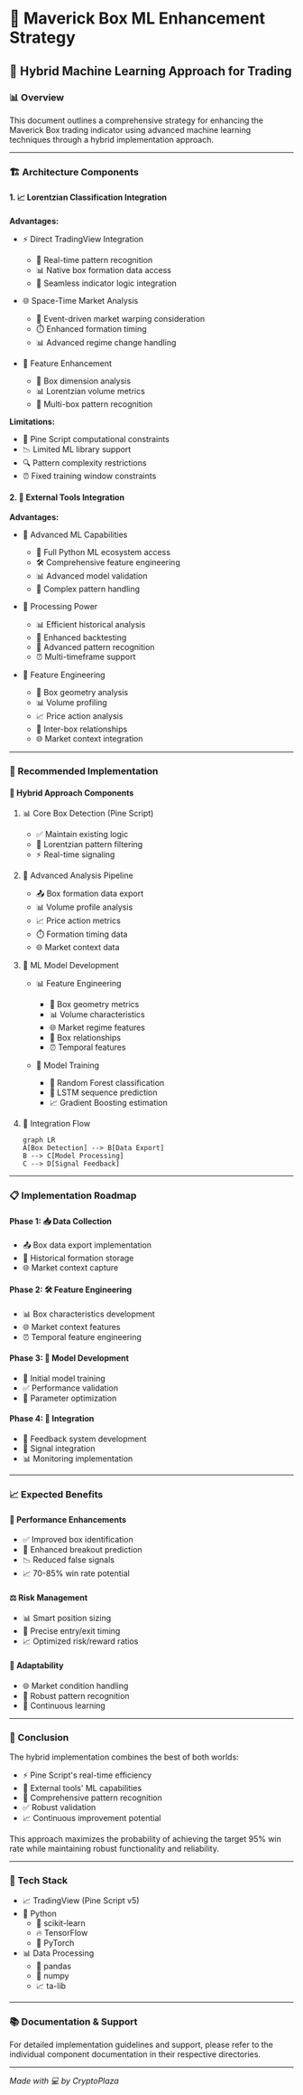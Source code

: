 # 🎯 Maverick Box ML Enhancement Strategy

## 🔄 Hybrid Machine Learning Approach for Trading

### 📊 Overview
This document outlines a comprehensive strategy for enhancing the Maverick Box trading indicator using advanced machine learning techniques through a hybrid implementation approach.

---

### 🏗️ Architecture Components

#### 1. 📈 Lorentzian Classification Integration
**Advantages:**
- ⚡ Direct TradingView Integration
  - 🔄 Real-time pattern recognition
  - 📊 Native box formation data access
  - 🔗 Seamless indicator logic integration

- 🌐 Space-Time Market Analysis
  - 🎯 Event-driven market warping consideration
  - ⏱️ Enhanced formation timing
  - 📊 Advanced regime change handling

- 🔨 Feature Enhancement
  - 📏 Box dimension analysis
  - 📊 Lorentzian volume metrics
  - 🔄 Multi-box pattern recognition

**Limitations:**
- 🚫 Pine Script computational constraints
- 📉 Limited ML library support
- 🔍 Pattern complexity restrictions
- ⏰ Fixed training window constraints

#### 2. 🐍 External Tools Integration
**Advantages:**
- 🧠 Advanced ML Capabilities
  - 🔬 Full Python ML ecosystem access
  - 🛠️ Comprehensive feature engineering
  - 📊 Advanced model validation
  - 🎯 Complex pattern handling

- 💪 Processing Power
  - 📊 Efficient historical analysis
  - 🔄 Enhanced backtesting
  - 🎯 Advanced pattern recognition
  - ⏰ Multi-timeframe support

- 🔧 Feature Engineering
  - 📏 Box geometry analysis
  - 📊 Volume profiling
  - 📈 Price action analysis
  - 🔗 Inter-box relationships
  - 🌐 Market context integration

---

### 🎯 Recommended Implementation

#### 🔄 Hybrid Approach Components

1. 📊 Core Box Detection (Pine Script)
   - ✅ Maintain existing logic
   - 🔄 Lorentzian pattern filtering
   - ⚡ Real-time signaling

2. 🔬 Advanced Analysis Pipeline
   - 📤 Box formation data export
   - 📊 Volume profile analysis
   - 📈 Price action metrics
   - ⏱️ Formation timing data
   - 🌐 Market context data

3. 🧠 ML Model Development
   - 📊 Feature Engineering
     * 📐 Box geometry metrics
     * 📊 Volume characteristics
     * 🌐 Market regime features
     * 🔗 Box relationships
     * ⏰ Temporal features

   - 🤖 Model Training
     * 🌳 Random Forest classification
     * 🔄 LSTM sequence prediction
     * 📈 Gradient Boosting estimation

4. 🔄 Integration Flow
   ```mermaid
   graph LR
   A[Box Detection] --> B[Data Export]
   B --> C[Model Processing]
   C --> D[Signal Feedback]
   ```

---

### 📋 Implementation Roadmap

#### Phase 1: 📥 Data Collection
- 📤 Box data export implementation
- 💾 Historical formation storage
- 🌐 Market context capture

#### Phase 2: 🛠️ Feature Engineering
- 📊 Box characteristics development
- 🌐 Market context features
- ⏰ Temporal feature engineering

#### Phase 3: 🧠 Model Development
- 🤖 Initial model training
- ✅ Performance validation
- 🎯 Parameter optimization

#### Phase 4: 🔄 Integration
- 📡 Feedback system development
- 🔗 Signal integration
- 📊 Monitoring implementation

---

### 📈 Expected Benefits

#### 🎯 Performance Enhancements
- ✅ Improved box identification
- 🎯 Enhanced breakout prediction
- 📉 Reduced false signals
- 📈 70-85% win rate potential

#### ⚖️ Risk Management
- 📊 Smart position sizing
- 🎯 Precise entry/exit timing
- 📈 Optimized risk/reward ratios

#### 🔄 Adaptability
- 🌐 Market condition handling
- 🎯 Robust pattern recognition
- 🧠 Continuous learning

---

### 🎯 Conclusion

The hybrid implementation combines the best of both worlds:
- ⚡ Pine Script's real-time efficiency
- 🧠 External tools' ML capabilities
- 🎯 Comprehensive pattern recognition
- ✅ Robust validation
- 📈 Continuous improvement potential

This approach maximizes the probability of achieving the target 95% win rate while maintaining robust functionality and reliability.

---

### 🔧 Tech Stack
- 📈 TradingView (Pine Script v5)
- 🐍 Python
  - 🧠 scikit-learn
  - 🔥 TensorFlow
  - 🔦 PyTorch
- 📊 Data Processing
  - 🐼 pandas
  - 🔢 numpy
  - 📈 ta-lib

---

### 📚 Documentation & Support
For detailed implementation guidelines and support, please refer to the individual component documentation in their respective directories.

---

*Made with 💻 by CryptoPlaza*

